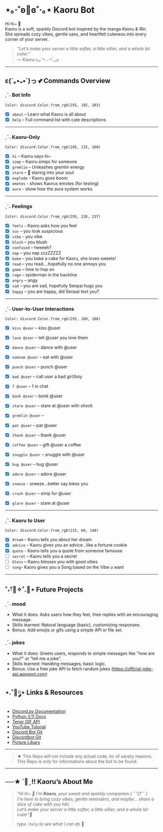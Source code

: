 # ⋆｡‧˚ʚ🍓ɞ˚‧｡⋆ Kaoru Bot

Hi hi~ 🌸  
Kaoru is a soft, sparkly Discord bot inspired by the manga *Kaoru & Rin*.  
She spreads cozy vibes, gentle sass, and heartfelt cuteness into every corner of your server.

> _"Let’s make your server a little softer, a little sillier, and a whole lot cuter."_  
> — Kaoru ૮₍｡'ᴖ ˔ ᴖ`｡₎ა

---

## ε(´｡•᎑•`)っ 💕 Commands Overview

### ˎˊ˗ Bot Info  
`Color: discord.Color.from_rgb(255, 192, 203)`  
- [x] `about` – Learn what Kaoru is all about  
- [x] `help` – Full command list with cute descriptions  

---

### ˎˊ˗ Kaoru-Only  
`Color: discord.Color.from_rgb(245, 115, 160)`  
- [x] `hi` – Kaoru says hi~  
- [x] `simp` – Kaoru simps for someone  
- [x] `gremlin` – Unleashes gremlin energy  
- [x] `stare` – 👀 staring into your soul  
- [x] `explode` – Kaoru *goes boom*
- [x] `emotes` - shows Kaorus emotes (for testing)
- [x] `aura` - show how the aura system works

---

### ˎˊ˗ Feelings
`Color: discord.Color.from_rgb(255, 228, 237)`  
- [x] `feels` - Kaoru asks how you feel
- [x] `sus` – you look suspicious
- [x] `vibe` - you vibe
- [x] `blush` – you blush
- [x] `confused` –  heeeeh?
- [x] `nap` – you nap zzzZZZZZ
- [x] `bake` – you bake a cake for Kaoru, she loves sweets!
- [x] `read` – you read....hopefully no one annoys you
- [x] `game` – time to hop on
- [x] `rage` – spiderman in the backline
- [x] `angry` – angy
- [x] `sad` – you are sad, hopefully Senpai hugs you
- [x] `happy` – you are happy, did Senpai text you?

---

### ˎˊ˗ User-to-User Interactions  
`Color: discord.Color.from_rgb(255, 160, 186)`  
- [x] `kiss @user` –  kiss @user
- [x] `love @user` – tell @user you love them
- [x] `dance @user` – dance with @user
- [x] `nomnom @user` –  eat with @user
- [x] `punch @user` – punch @user
- [x] `bad @user` – call user a bad girl/boy  
- [x] `f @user` – f in chat
- [x] `bonk @user` –  bonk @user
- [x] `stare @user` – stare at @user with shock
- [x] `gremlin @user` – 
- [x] `pat @user` – pat @user
- [x] `thank @user` – thank @user
- [x] `coffee @user` – gift @user a coffee
- [x] `snuggle @user` – snuggle with @user
- [x] `hug @user` – hug @user
- [x] `adore @user` – adore @user
- [x] `sneeze` - sneeze...better say bless you
- [x] `crush @user` – simp for @user
- [x] `glare @user` - stare at @user


---

### ˎˊ˗ Kaoru to User  
`Color: discord.Color.from_rgb(215, 60, 140)`  
- [x] `dream` – Kaoru tells you about her dream
- [x] `advice` – Kaoru gives you an advice...like a fortune cookie
- [x] `quote` - Kaoru tells you a quote from someone famouse
- [ ] `secret` – Kaoru tells you a secret
- [ ] `bless` – Kaoru blesses you with good vibes
- [ ] `song`- Kaoru gives you a Song based on the Vibe u want

---
## ˚˖𓍢🌷✧˚.🎀⋆ Future Projects
### ˎˊ˗ mood
- What it does: Asks users how they feel, then replies with an encouraging message.
- Skills learned: Natural language (basic), customizing responses.
- Bonus: Add emojis or gifs using a simple API or file set.

### ˎˊ˗ jokes
- What it does: Greets users, responds to simple messages like "how are you?" or "tell me a joke".
- Skills learned: Handling messages, basic logic.
- Bonus: Use a free joke API to fetch random jokes (https://official-joke-api.appspot.com)

## ⋆.˚🦋༘⋆ Links & Resources

- [Discord.py Documentation](https://discordpy.readthedocs.io/en/stable/)
- [Python 3.11 Docs](https://docs.python.org/3.11/)
- [Tenor GIF API](https://tenor.com/gifapi/documentation)
- [YouTube Tutorial](https://www.youtube.com/watch?v=2k9x0s3awss)
- [Discord Bot Git](https://github.com/Rapptz/discord.py/blob/master/examples/new_member.py)
- [Discordbot Git](https://github.com/Rapptz/discord.py)
- [Picture Libary](https://waifu.pics/)

---
> ★ This Repo will not include any actual code, bc of savety reasons. This Repo is only for informations about the bot to be found.
---
## ──★ ˙🍓 ̟ !! Kaoru’s About Me
> _"Hi hi~ 🌸 
> I'm **Kaoru**, your sweet and sparkly companion ( ˶ˆᗜˆ˵ )  
> I’m here to bring cozy vibes, gentle reminders, and maybe… share a slice of cake with you *hihi*  
> Let’s make your server a little softer, a little sillier, and a whole lot cuter"🍥_  
>  
> _type `!help` to see what I can do_ 🌷͙֒
